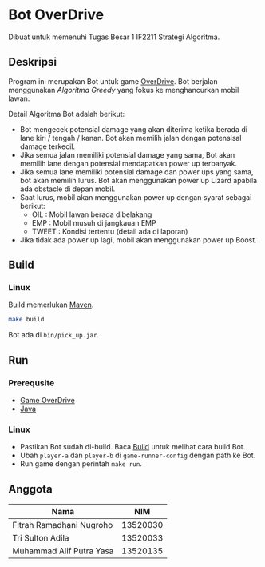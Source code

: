 # Bot OverDrive 

Dibuat untuk memenuhi Tugas Besar 1 IF2211 Strategi Algoritma.

## Deskripsi

Program ini merupakan Bot untuk game [OverDrive](https://github.com/EntelectChallenge/2020-Overdrive). Bot berjalan menggunakan *Algoritma Greedy* yang fokus ke menghancurkan mobil lawan. 

Detail Algoritma Bot adalah berikut:

 - Bot mengecek potensial damage yang akan diterima ketika berada di lane kiri / tengah / kanan. Bot akan memilih jalan dengan potensisal damage terkecil.
 - Jika semua jalan memiliki potensial damage yang sama, Bot akan memilih lane dengan potensial mendapatkan power up terbanyak.
 - Jika semua lane memiliki potensial damage dan power ups yang sama, bot akan memilih lurus. Bot akan menggunakan power up Lizard apabila ada obstacle di depan mobil.
 - Saat lurus, mobil akan menggunakan power up dengan syarat sebagai berikut:
   - OIL    : Mobil lawan berada dibelakang 
   - EMP    : Mobil musuh di jangkauan EMP
   - TWEET  : Kondisi tertentu (detail ada di laporan)
 - Jika tidak ada power up lagi, mobil akan menggunakan power up Boost.

## Build

### Linux

Build memerlukan [Maven](https://maven.apache.org/).

```bash
make build
```

Bot ada di `bin/pick_up.jar`.

## Run

### Prerequsite

 - [Game OverDrive](https://github.com/EntelectChallenge/2020-Overdrive/releases/tag/2020.3.4)
 - [Java](https://www.java.com/)

### Linux

 - Pastikan Bot sudah di-build. Baca [Build](#build) untuk melihat cara build Bot.
 - Ubah `player-a` dan `player-b` di `game-runner-config` dengan path ke Bot.
 - Run game dengan perintah `make run`.

## Anggota

| Nama | NIM |
| ---- | -------- |
| Fitrah Ramadhani Nugroho | 13520030 |
| Tri Sulton Adila | 13520033 |
| Muhammad Alif Putra Yasa | 13520135 |
